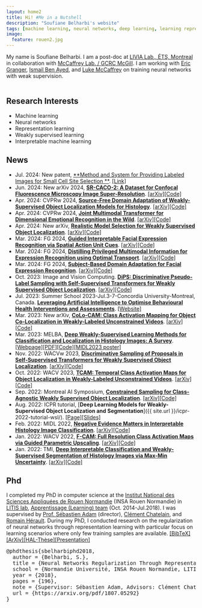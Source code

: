 ```yaml
---
layout: home2
title: Hi! #Me in a Nutshell
description: "Soufiane Belharbi's website"
tags: [machine learning, neural networks, deep learning, learning representations, academic, page, soufiane belharbi, montreal, canada, ÉTS, École de technologie supérieure, LIVIA lab, LITIS lab, Rouen, France]
image:
  feature: rouen2.jpg
---
```


My name is Soufiane Belharbi. I am a post-doc at [LIVIA Lab., ÉTS, Montreal](https://liviamtl.ca/) in collaboration with [McCaffrey Lab. / GCRC McGill](https://mccaffreylab.mcgill.ca/McCaffreyLab.html). I am working with [Eric Granger](https://www.etsmtl.ca/en/research/professors/egranger), [Ismail Ben Ayed](http://profs.etsmtl.ca/ibenayed/), and [Luke McCaffrey](https://mcgillgcrc.com/research/members/mccaffrey) on training neural networks with weak supervision.
<br/>
<br/>




## Research Interests
* Machine learning
* Neural networks
* Representation learning
* Weakly supervised learning
* Interpretable machine learning


## News
* Jul. 2024: New patent, [**Method and System for Providing Labeled Images for Small Cell Site Selection
**](https://patents.google.com/patent/US20240211541A1/en). <a href="https://patents.google.com/patent/US20240211541A1/en">[Link]</a>
* Jun. 2024: New arXiv 2024, [**SR-CACO-2: A Dataset for Confocal Fluorescence Microscopy Image Super-Resolution**](https://arxiv.org/pdf/2406.09168). <a href="https://arxiv.org/pdf/2406.09168">[arXiv]</a><a href="https://github.com/sbelharbi/sr-caco-2">[Code]</a>
* Apr. 2024: CVPRw 2024, [**Source-Free Domain Adaptation of Weakly-Supervised Object Localization Models for Histology**](https://arxiv.org/pdf/2404.19113). <a href="https://arxiv.org/pdf/2404.19113">[arXiv]</a><a href="https://github.com/AlexisGuichemerreCode/survey_hist_wsol_sfda">[Code]</a>
* Apr. 2024: CVPRw 2024, [**Joint Multimodal Transformer for Dimensional Emotional Recognition in the Wild**](https://arxiv.org/pdf/2403.10488). <a href="https://arxiv.org/pdf/2403.10488">[arXiv]</a><a href="https://github.com/PoloWlg/Joint-Multimodal-Transformer-6th-ABAW">[Code]</a>
* Apr. 2024: New arXiv, [**Realistic Model Selection for Weakly Supervised Object Localization**](https://arxiv.org/pdf/2404.10034). <a href="https://arxiv.org/pdf/2404.10034">[arXiv]</a><a href="https://github.com/shakeebmurtaza/wsol_model_selection">[Code]</a>
* Mar. 2024: FG 2024, [**Guided Interpretable Facial Expression Recognition via Spatial Action Unit Cues**](https://arxiv.org/pdf/2402.00281). <a href="https://arxiv.org/pdf/2402.00281">[arXiv]</a><a href="https://github.com/sbelharbi/interpretable-fer-aus">[Code]</a>
* Mar. 2024: FG 2024, [**Distilling Privileged Multimodal Information for Expression Recognition using Optimal Transport**](https://arxiv.org/pdf/2401.15489). <a href="https://arxiv.org/pdf/2401.15489">[arXiv]</a><a href="https://github.com/haseebaslam95/PKDOT">[Code]</a>
* Mar. 2024: FG 2024, [**Subject-Based Domain Adaptation for Facial Expression Recognition**](https://arxiv.org/pdf/2312.05632). <a href="https://arxiv.org/pdf/2312.05632">[arXiv]</a><a href="https://github.com/osamazeeshan/Subject-Based-Domain-Adaptation-for-FER">[Code]</a>
* Oct. 2023: Image and Vision Computing. [**DiPS: Discriminative Pseudo-Label Sampling with Self-Supervised Transformers for Weakly Supervised Object Localization**](https://arxiv.org/pdf/2310.06196). <a href="https://arxiv.org/pdf/2310.06196">[arXiv]</a><a href="https://github.com/shakeebmurtaza/dips">[Code]</a>
* Jul. 2023: Summer School 2023-Jul.3-7-Concordia University-Montreal, Canada. [**Leveraging Artificial Intelligence to Optimise Behavioural Health Interventions and Assessments**](https://frqs-ai-summerschool23.squarespace.com/). <a href="https://frqs-ai-summerschool23.squarespace.com/">[Website]</a>
* Mar. 2023: New arXiv, [**CoLo-CAM: Class Activation Mapping for Object Co-Localization in Weakly-Labeled Unconstrained Videos**](https://arxiv.org/pdf/2303.09044). <a href="https://arxiv.org/pdf/2303.09044">[arXiv]</a><a href="https://github.com/sbelharbi/colo-cam">[Code]</a>
* Mar. 2023: MELBA, [**Deep Weakly-Supervised Learning Methods for Classification and Localization in Histology Images: A Survey**](https://www.melba-journal.org/papers/2023:004.html). <a href="https://www.melba-journal.org/papers/2023:004.html">[Webpage]</a><a href="https://www.melba-journal.org/pdf/2023:004.pdf">[PDF]</a><a href="https://github.com/jeromerony/survey_wsl_histology">[Code]</a><a href="/publications/2023/poster-midl-2023.pdf">[MIDL2023 poster]</a>
* Nov. 2022: WACVw 2023, [**Discriminative Sampling of Proposals in Self-Supervised Transformers for Weakly Supervised Object Localization**](https://arxiv.org/pdf/2209.09209). <a href="https://arxiv.org/pdf/2209.09209">[arXiv]</a><a href="https://github.com/shakeebmurtaza/dips">[Code]</a>
* Oct. 2022: WACV 2023, [**TCAM: Temporal Class Activation Maps for Object Localization in Weakly-Labeled Unconstrained Videos**](https://arxiv.org/pdf/2208.14542). <a href="https://arxiv.org/pdf/2208.14542">[arXiv]</a><a href="https://github.com/sbelharbi/tcam-wsol-video">[Code]</a>
* Sep. 2022: Montreal AI Symposium, [**Constrained Sampling for Class-Agnostic Weakly Supervised Object Localization**](https://arxiv.org/pdf/2209.09195). <a href="https://arxiv.org/pdf/2209.09195">[arXiv]</a><a href="https://github.com/shakeebmurtaza/dips">[Code]</a>
* Aug. 2022: ICPR tutorial, [**Deep Learning Models for Weakly-Supervised Object Localization and Segmentation**]({{ site.url }}/icpr-2022-tutorial-wsl/). <a href="/icpr-2022-tutorial-wsl">[Page]</a><a href="/publications/icpr-tutorial-wsl-2022/slides.pdf">[Slides]</a>
* Feb. 2022: MIDL 2022, [**Negative Evidence Matters in Interpretable Histology Image Classification**](https://arxiv.org/pdf/2201.02445). <a href="https://arxiv.org/pdf/2201.02445">[arXiv]</a><a href="https://github.com/sbelharbi/negev">[Code]</a>
* Jan. 2022: WACV 2022, [**F-CAM: Full Resolution Class Activation Maps via Guided Parametric Upscaling**](https://arxiv.org/pdf/2109.07069). <a href="https://arxiv.org/pdf/2109.07069">[arXiv]</a><a href="https://github.com/sbelharbi/fcam-wsol">[Code]</a>
* Jan. 2022: TMI, [**Deep Interpretable Classification and Weakly-Supervised Segmentation of Histology Images via Max-Min Uncertainty**](https://arxiv.org/pdf/2011.07221). <a href="https://arxiv.org/pdf/2011.07221">[arXiv]</a><a href="https://github.com/sbelharbi/deep-wsl-histo-min-max-uncertainty">[Code]</a>



## Phd
I completed my PhD in computer science at the [Institut National des Sciences Appliquées de Rouen Normandie](http://www.insa-rouen.fr/en) (INSA Rouen Normandie) in
[LITIS lab](http://www.litislab.fr/),
[Apprentissage (Learning) team](http://www.litislab.fr/equipe/docapp/) (Oct.
2014-Jul.2018). I was
supervised by [Prof. Sébastien Adam](http://pagesperso.litislab.fr/sebadam/) (director), [Clément Chatelain](http://pagesperso.litislab.fr/cchatelain/), and
[Romain Hérault](https://asi.insa-rouen.fr/enseignants/~rherault/pelican/). During my PhD, I conducted research on the regularization of neural networks through representation learning with particular focus on learning scenarios where only few training samples are available. <a href="javascript:toggleBibtex('sbelharbiphd2018')">[BibTeX]</a>
<a href="https://arxiv.org/pdf/1807.05292">[ArXiv]</a><a href="https://tel.archives-ouvertes.fr/tel-01835035">[HAL-Thèse]</a><a href="/publications/2018/presentation-phd-defense-2018.pdf">[Presentation]</a>
<div id="bib_sbelharbiphd2018" class="bibtex noshow">
<pre>
@phdthesis{sbelharbiphd2018,
  author = {Belharbi, S.},
  title = {Neural Networks Regularization Through Representation Learning},
  school = {Normandie Université, INSA Rouen Normandie, LITIS laboratory},
  year = {2018},
  pages = {196},
  note = {Supervisor: Sébastien Adam, Advisors: Clément Chatelain, Romain Hérault},
  url = {https://arxiv.org/pdf/1807.05292}
}
</pre>
</div>
